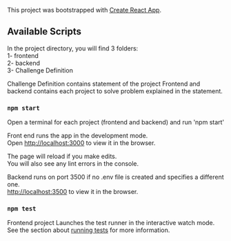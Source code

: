 This project was bootstrapped with [Create React App](https://github.com/facebook/create-react-app).

## Available Scripts

In the project directory, you will find 3 folders:<br />
  1- frontend<br />
  2- backend<br />
  3- Challenge Definition<br />

Challenge Definition contains statement of the project 
Frontend and backend contains each project to solve problem explained in the statement. 

### `npm start`
Open a terminal for each project (frontend and backend) and run 'npm start' 

Front end runs the app in the development mode.<br />
Open [http://localhost:3000](http://localhost:3000) to view it in the browser.

The page will reload if you make edits.<br />
You will also see any lint errors in the console.

Backend runs on port 3500 if no .env file is created and specifies a different one. <br />
[http://localhost:3500](http://localhost:3000) to view it in the browser.

### `npm test`

Frontend project
Launches the test runner in the interactive watch mode.<br />
See the section about [running tests](https://facebook.github.io/create-react-app/docs/running-tests) for more information.

